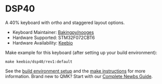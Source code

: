 # DSP40

A 40% keyboard with ortho and staggered layout options.

* Keyboard Maintainer: [Bakingpy/nooges](https://github.com/nooges)
* Hardware Supported: STM32F072CBT6
* Hardware Availability: [Keebio](https://keeb.io/)

Make example for this keyboard (after setting up your build environment):

    make keebio/dsp40/rev1:default

See the [build environment setup](https://docs.qmk.fm/#/getting_started_build_tools) and the [make instructions](https://docs.qmk.fm/#/getting_started_make_guide) for more information. Brand new to QMK? Start with our [Complete Newbs Guide](https://docs.qmk.fm/#/newbs).
